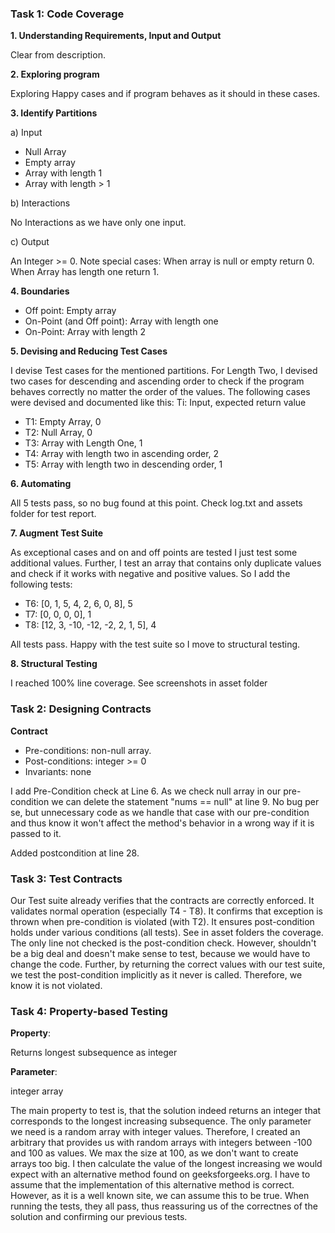 ### Task 1: Code Coverage
**1. Understanding Requirements, Input and Output**

Clear from description.

**2. Exploring program**

Exploring Happy cases and if program behaves as it should in these cases.

**3. Identify Partitions**

a) Input
- Null Array
- Empty array
- Array with length 1
- Array with length > 1

b) Interactions

No Interactions as we have only one input.

c) Output

An Integer >= 0. Note special cases: When array is null or empty return 0. When Array has length one return 1.

**4. Boundaries**
- Off point: Empty array
- On-Point (and Off point): Array with length one
- On-Point: Array with length 2

**5. Devising and Reducing Test Cases**

I devise Test cases for the mentioned partitions. For Length Two, I devised two cases for descending and ascending order to check if the program behaves correctly no matter the order of the values.
The following cases were devised and documented like this: Ti: Input, expected return value
- T1: Empty Array, 0 
- T2: Null Array, 0
- T3: Array with Length One, 1 
- T4: Array with length two in ascending order, 2
- T5: Array with length two in descending order, 1

**6. Automating**

All 5 tests pass, so no bug found at this point. Check log.txt and assets folder for test report.

**7. Augment Test Suite**

As exceptional cases and on and off points are tested I just test some additional values.
Further, I test an array that contains only duplicate values and check if it works with negative and positive values.
So I add the following tests:
- T6: [0, 1, 5, 4, 2, 6, 0, 8], 5
- T7: [0, 0, 0, 0], 1
- T8: [12, 3, -10, -12, -2, 2, 1, 5], 4

All tests pass. Happy with the test suite so I move to structural testing.

**8. Structural Testing**

I reached 100% line coverage. See screenshots in asset folder

### Task 2: Designing Contracts

**Contract**

- Pre-conditions: non-null array. 
- Post-conditions: integer >= 0
- Invariants: none

I add Pre-Condition check at Line 6.
As we check null array in our pre-condition we can delete the statement "nums == null" at line 9. No bug per se, but unnecessary code as we handle that case with our pre-condition and thus know it won't affect the method's behavior in a wrong way if it is passed to it.

Added postcondition at line 28.

### Task 3: Test Contracts

Our Test suite already verifies that the contracts are correctly enforced. It validates normal operation (especially T4 - T8).
It confirms that exception is thrown when pre-condition is violated (with T2).
It ensures post-condition holds under various conditions (all tests).
See in asset folders the coverage. The only line not checked is the post-condition check.
However, shouldn't be a big deal and doesn't make sense to test,  because we would have to change the code.
Further, by returning the correct values with our test suite, we test the post-condition implicitly as it never is called. Therefore, we know it is not violated.

### Task 4: Property-based Testing

**Property**: 

Returns longest subsequence as integer

**Parameter**: 

integer array


The main property to test is, that the solution indeed returns an integer that corresponds to the longest increasing subsequence.
The only parameter we need is a random array with integer values. Therefore, I created an arbitrary that provides us with random arrays with integers between -100 and 100
as values. We max the size at 100, as we don't want to create arrays too big.
I then calculate the value of the longest increasing we would expect with an alternative method found on geeksforgeeks.org. I have to assume that the implementation of this alternative method
is correct. However, as it is a well known site, we can assume this to be true.
When running the tests, they all pass, thus reassuring us of the correctnes of the solution and confirming our previous tests.






